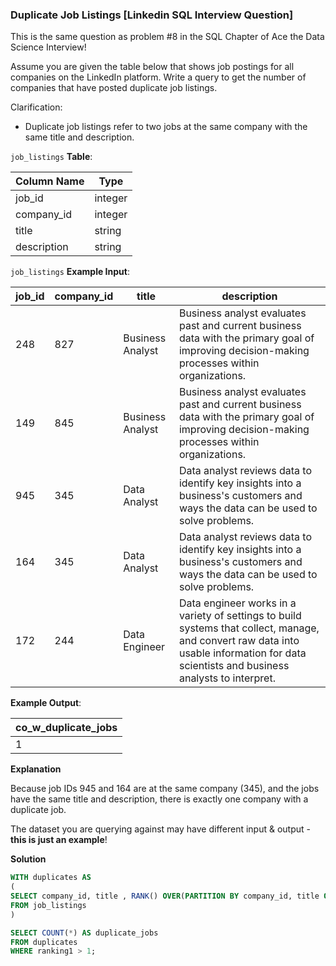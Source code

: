 ### Duplicate Job Listings [Linkedin SQL Interview Question]

This is the same question as problem #8 in the SQL Chapter of Ace the Data Science Interview!

Assume you are given the table below that shows job postings for all companies on the LinkedIn platform. Write a query to get the number of companies that have posted duplicate job listings.

Clarification:

- Duplicate job listings refer to two jobs at the same company with the same title and description.


`job_listings` **Table**:

| **Column Name** | **Type** |
|-----------------|----------|
| job_id          | integer  |
| company_id      | integer  |
| title           | string   |
| description     | string   |

`job_listings` **Example Input**:

| **job_id** | **company_id** | **title**        | **description**                                                                                                                                                                             |
|------------|----------------|------------------|---------------------------------------------------------------------------------------------------------------------------------------------------------------------------------------------|
| 248        | 827            | Business Analyst | Business  analyst evaluates past and current business data with the primary goal  of improving decision-making processes within organizations.                                              |
| 149        | 845            | Business Analyst | Business  analyst evaluates past and current business data with the primary goal  of improving decision-making processes within organizations.                                              |
| 945        | 345            | Data Analyst     | Data analyst reviews data to identify key insights into a business's customers and ways the data can be used to solve problems.                                                             |
| 164        | 345            | Data Analyst     | Data analyst reviews data to identify key insights into a business's customers and ways the data can be used to solve problems.                                                             |
| 172        | 244            | Data Engineer    | Data  engineer works in a variety of settings to build systems that collect,  manage, and convert raw data into usable information for data scientists  and business analysts to interpret. |

**Example Output**:

| **co_w_duplicate_jobs** |
|-------------------------|
| 1                       |

**Explanation**

Because job IDs 945 and 164 are at the same company (345), and the jobs have the same title and description, there is exactly one company with a duplicate job.

The dataset you are querying against may have different input & output - **this is just an example**!

**Solution**

```sql
WITH duplicates AS
(
SELECT company_id, title , RANK() OVER(PARTITION BY company_id, title ORDER BY job_id) AS ranking1
FROM job_listings
)

SELECT COUNT(*) AS duplicate_jobs
FROM duplicates
WHERE ranking1 > 1;
```